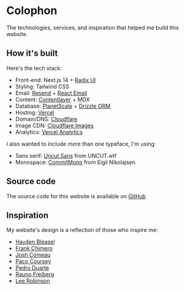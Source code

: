 # Colophon

The technologies, services, and inspiration that helped me build this website.

## How it's built

Here's the tech stack:

- Front-end: Next.js 14 + [Radix UI](https://www.radix-ui.com/primitives/docs/overview/introduction)
- Styling: Tailwind CSS
- Email: [Resend](https://resend.com/home) + [React Email](https://react.email/)
- Content: [Contentlayer](https://contentlayer.dev/) + MDX
- Database: [PlanetScale](https://planetscale.com/) + [Drizzle ORM](https://drizzle.dev/)
- Hosting: [Vercel](https://vercel.com/home)
- Domain/DNS: [Cloudflare](https://www.cloudflare.com/)
- Image CDN: [Cloudflare Images](https://developers.cloudflare.com/images/cloudflare-images/)
- Analytics: [Vercel Analytics](https://vercel.com/analytics)

I also wanted to include more than one typeface, I'm using:

- Sans serif: [Uncut Sans](https://uncut.wtf/sans-serif/uncut-sans/) from UNCUT.wtf
- Monospace: [CommitMono](https://commitmono.com/) from Eigil Nikolajsen

## Source code

The source code for this website is available on [GitHub](https://github.com/johneatmon/eatmon.co)

## Inspiration

My website's design is a reflection of those who inspire me:

- [Hayden Bleasel](https://www.haydenbleasel.com/)
- [Frank Chimero](https://frankchimero.com)
- [Josh Comeau](https://www.joshwcomeau.com)
- [Paco Coursey](https://pacocoursey.com)
- [Pedro Duarte](https://ped.ro)
- [Rauno Freiberg](https://rauno.me)
- [Lee Robinson](https://leerob.io)
